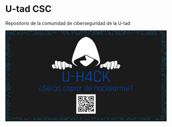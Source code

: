 # U-tad CSC
Repositorio de la comunidad de ciberseguridad de la U-tad

![img](https://github.com/George2345/U-tad-CSC/blob/main/logo.jpeg)
